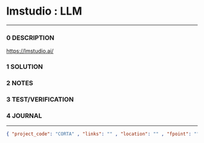 # lmstudio : LLM
--------------------------------
### 0 DESCRIPTION

https://lmstudio.ai/

### 1 SOLUTION


### 2 NOTES


### 3 TEST/VERIFICATION


### 4 JOURNAL



--------------------------------
```json
{ "project_code": "CORTA" , "links": "" , "location": "" , "fpoint": "" }
```
